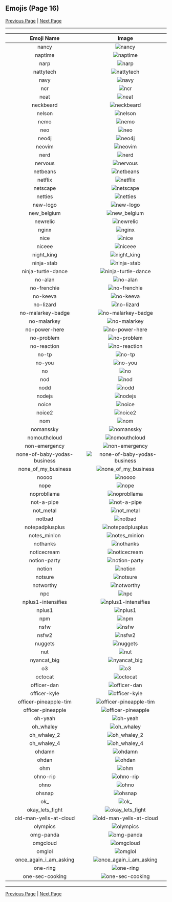
  ## Emojis (Page 16)

  [Previous Page](/docs/denverdevs/page-m-0015.md)
   | [Next Page](/docs/denverdevs/page-o-0017.md)

  <hr />

  |Emoji Name|Image|
  | :-: | :-: |
  |nancy| ![nancy](/emojis/denverdevs/nancy.png)|
  |naptime| ![naptime](/emojis/denverdevs/naptime.png)|
  |narp| ![narp](/emojis/denverdevs/narp.png)|
  |nattytech| ![nattytech](/emojis/denverdevs/nattytech.jpg)|
  |navy| ![navy](/emojis/denverdevs/navy.jpg)|
  |ncr| ![ncr](/emojis/denverdevs/ncr.png)|
  |neat| ![neat](/emojis/denverdevs/neat.png)|
  |neckbeard| ![neckbeard](/emojis/denverdevs/neckbeard.png)|
  |nelson| ![nelson](/emojis/denverdevs/nelson.png)|
  |nemo| ![nemo](/emojis/denverdevs/nemo.png)|
  |neo| ![neo](/emojis/denverdevs/neo.png)|
  |neo4j| ![neo4j](/emojis/denverdevs/neo4j.png)|
  |neovim| ![neovim](/emojis/denverdevs/neovim.png)|
  |nerd| ![nerd](/emojis/denverdevs/nerd.png)|
  |nervous| ![nervous](/emojis/denverdevs/nervous.gif)|
  |netbeans| ![netbeans](/emojis/denverdevs/netbeans.png)|
  |netflix| ![netflix](/emojis/denverdevs/netflix.png)|
  |netscape| ![netscape](/emojis/denverdevs/netscape.jpg)|
  |netties| ![netties](/emojis/denverdevs/netties.png)|
  |new-logo| ![new-logo](/emojis/denverdevs/new-logo.png)|
  |new_belgium| ![new_belgium](/emojis/denverdevs/new_belgium.jpg)|
  |newrelic| ![newrelic](/emojis/denverdevs/newrelic.png)|
  |nginx| ![nginx](/emojis/denverdevs/nginx.png)|
  |nice| ![nice](/emojis/denverdevs/nice.png)|
  |niceee| ![niceee](/emojis/denverdevs/niceee.png)|
  |night_king| ![night_king](/emojis/denverdevs/night_king.jpg)|
  |ninja-stab| ![ninja-stab](/emojis/denverdevs/ninja-stab.jpg)|
  |ninja-turtle-dance| ![ninja-turtle-dance](/emojis/denverdevs/ninja-turtle-dance.gif)|
  |no-alan| ![no-alan](/emojis/denverdevs/no-alan.png)|
  |no-frenchie| ![no-frenchie](/emojis/denverdevs/no-frenchie.gif)|
  |no-keeva| ![no-keeva](/emojis/denverdevs/no-keeva.png)|
  |no-lizard| ![no-lizard](/emojis/denverdevs/no-lizard.png)|
  |no-malarkey-badge| ![no-malarkey-badge](/emojis/denverdevs/no-malarkey-badge.png)|
  |no-malarkey| ![no-malarkey](/emojis/denverdevs/no-malarkey.png)|
  |no-power-here| ![no-power-here](/emojis/denverdevs/no-power-here.png)|
  |no-problem| ![no-problem](/emojis/denverdevs/no-problem.gif)|
  |no-reaction| ![no-reaction](/emojis/denverdevs/no-reaction.png)|
  |no-tp| ![no-tp](/emojis/denverdevs/no-tp.png)|
  |no-you| ![no-you](/emojis/denverdevs/no-you.png)|
  |no| ![no](/emojis/denverdevs/no.png)|
  |nod| ![nod](/emojis/denverdevs/nod.gif)|
  |nodd| ![nodd](/emojis/denverdevs/nodd.gif)|
  |nodejs| ![nodejs](/emojis/denverdevs/nodejs.png)|
  |noice| ![noice](/emojis/denverdevs/noice.png)|
  |noice2| ![noice2](/emojis/denverdevs/noice2.jpg)|
  |nom| ![nom](/emojis/denverdevs/nom.png)|
  |nomanssky| ![nomanssky](/emojis/denverdevs/nomanssky.png)|
  |nomouthcloud| ![nomouthcloud](/emojis/denverdevs/nomouthcloud.png)|
  |non-emergency| ![non-emergency](/emojis/denverdevs/non-emergency.gif)|
  |none-of-baby-yodas-business| ![none-of-baby-yodas-business](/emojis/denverdevs/none-of-baby-yodas-business.gif)|
  |none_of_my_business| ![none_of_my_business](/emojis/denverdevs/none_of_my_business.png)|
  |noooo| ![noooo](/emojis/denverdevs/noooo.png)|
  |nope| ![nope](/emojis/denverdevs/nope.gif)|
  |noprobllama| ![noprobllama](/emojis/denverdevs/noprobllama.png)|
  |not-a-pipe| ![not-a-pipe](/emojis/denverdevs/not-a-pipe.gif)|
  |not_metal| ![not_metal](/emojis/denverdevs/not_metal.png)|
  |notbad| ![notbad](/emojis/denverdevs/notbad.jpg)|
  |notepadplusplus| ![notepadplusplus](/emojis/denverdevs/notepadplusplus.jpg)|
  |notes_minion| ![notes_minion](/emojis/denverdevs/notes_minion.png)|
  |nothanks| ![nothanks](/emojis/denverdevs/nothanks.png)|
  |noticecream| ![noticecream](/emojis/denverdevs/noticecream.jpg)|
  |notion-party| ![notion-party](/emojis/denverdevs/notion-party.gif)|
  |notion| ![notion](/emojis/denverdevs/notion.png)|
  |notsure| ![notsure](/emojis/denverdevs/notsure.png)|
  |notworthy| ![notworthy](/emojis/denverdevs/notworthy.gif)|
  |npc| ![npc](/emojis/denverdevs/npc.jpg)|
  |nplus1-intensifies| ![nplus1-intensifies](/emojis/denverdevs/nplus1-intensifies.gif)|
  |nplus1| ![nplus1](/emojis/denverdevs/nplus1.png)|
  |npm| ![npm](/emojis/denverdevs/npm.png)|
  |nsfw| ![nsfw](/emojis/denverdevs/nsfw.gif)|
  |nsfw2| ![nsfw2](/emojis/denverdevs/nsfw2.gif)|
  |nuggets| ![nuggets](/emojis/denverdevs/nuggets.png)|
  |nut| ![nut](/emojis/denverdevs/nut.jpg)|
  |nyancat_big| ![nyancat_big](/emojis/denverdevs/nyancat_big.gif)|
  |o3| ![o3](/emojis/denverdevs/o3.png)|
  |octocat| ![octocat](/emojis/denverdevs/octocat.png)|
  |officer-dan| ![officer-dan](/emojis/denverdevs/officer-dan.jpg)|
  |officer-kyle| ![officer-kyle](/emojis/denverdevs/officer-kyle.png)|
  |officer-pineapple-tim| ![officer-pineapple-tim](/emojis/denverdevs/officer-pineapple-tim.png)|
  |officer-pineapple| ![officer-pineapple](/emojis/denverdevs/officer-pineapple.png)|
  |oh-yeah| ![oh-yeah](/emojis/denverdevs/oh-yeah.gif)|
  |oh_whaley| ![oh_whaley](/emojis/denverdevs/oh_whaley.png)|
  |oh_whaley_2| ![oh_whaley_2](/emojis/denverdevs/oh_whaley_2.png)|
  |oh_whaley_4| ![oh_whaley_4](/emojis/denverdevs/oh_whaley_4.png)|
  |ohdamn| ![ohdamn](/emojis/denverdevs/ohdamn.png)|
  |ohdan| ![ohdan](/emojis/denverdevs/ohdan.png)|
  |ohm| ![ohm](/emojis/denverdevs/ohm.png)|
  |ohno-rip| ![ohno-rip](/emojis/denverdevs/ohno-rip.png)|
  |ohno| ![ohno](/emojis/denverdevs/ohno.png)|
  |ohsnap| ![ohsnap](/emojis/denverdevs/ohsnap.gif)|
  |ok_| ![ok_](/emojis/denverdevs/ok_.png)|
  |okay_lets_fight| ![okay_lets_fight](/emojis/denverdevs/okay_lets_fight.png)|
  |old-man-yells-at-cloud| ![old-man-yells-at-cloud](/emojis/denverdevs/old-man-yells-at-cloud.png)|
  |olympics| ![olympics](/emojis/denverdevs/olympics.png)|
  |omg-panda| ![omg-panda](/emojis/denverdevs/omg-panda.gif)|
  |omgcloud| ![omgcloud](/emojis/denverdevs/omgcloud.png)|
  |omglol| ![omglol](/emojis/denverdevs/omglol.gif)|
  |once_again_i_am_asking| ![once_again_i_am_asking](/emojis/denverdevs/once_again_i_am_asking.jpg)|
  |one-ring| ![one-ring](/emojis/denverdevs/one-ring.png)|
  |one-sec-cooking| ![one-sec-cooking](/emojis/denverdevs/one-sec-cooking.png)|

  <hr/>
  
  [Previous Page](/docs/denverdevs/page-m-0015.md)
   | [Next Page](/docs/denverdevs/page-o-0017.md)